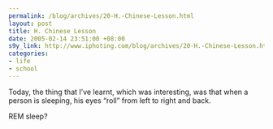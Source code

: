 ```yaml
--- 
permalink: /blog/archives/20-H.-Chinese-Lesson.html
layout: post
title: H. Chinese Lesson
date: 2005-02-14 23:51:00 +08:00
s9y_link: http://www.iphoting.com/blog/archives/20-H.-Chinese-Lesson.html
categories: 
- life
- school
---
```

<p class="whiteline"><p>Today, the thing that I&#8217;ve learnt, which was interesting, was that when a person is sleeping, his eyes &#8220;roll&#8221; from left to right and back.</p>
</p><p class="break"><p>REM sleep?</p></p>
